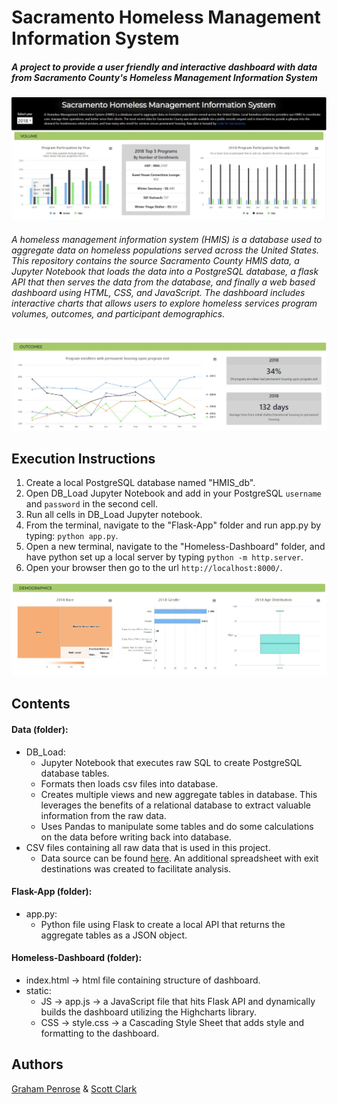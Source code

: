 # Sacramento Homeless Management Information System
##### A project to provide a user friendly and interactive dashboard with data from Sacramento County's Homeless Management Information System
![top_of_dash](https://github.com/scottinsactown/Homeless-Services-in-Sacramento/blob/master/images/HMIS_dash_top.JPG)
###### A homeless management information system (HMIS) is a database used to aggregate data on homeless populations served across the United States. This repository contains the source Sacramento County HMIS data, a Jupyter Notebook that loads the data into a PostgreSQL database, a flask API that then serves the data from the database, and finally a web based dashboard using HTML, CSS, and JavaScript. The dashboard includes interactive charts that allows users to explore homeless services program volumes, outcomes, and participant demographics.
![mid_dash](https://github.com/scottinsactown/Homeless-Services-in-Sacramento/blob/master/images/HMIS_dash_middle.JPG)

Execution Instructions
-
  1) Create a local PostgreSQL database named "HMIS_db".
  2) Open DB_Load Jupyter Notebook and add in your PostgreSQL `username` and `password` in the second cell.
  3) Run all cells in DB_Load Jupyter notebook.
  4) From the terminal, navigate to the "Flask-App" folder and run app.py by typing: `python app.py`.
  5) Open a new terminal, navigate to the "Homeless-Dashboard" folder, and have python set up a local server by typing `python -m http.server`.
  6) Open your browser then go to the url `http://localhost:8000/`.
  
![bottom_dash](https://github.com/scottinsactown/Homeless-Services-in-Sacramento/blob/master/images/HMIS_dash_bottom.JPG)

Contents
-
#### Data (folder):
- DB_Load:
    - Jupyter Notebook that executes raw SQL to create PostgreSQL database tables.
    - Formats then loads csv files into database.
    - Creates multiple views and new aggregate tables in database.  This leverages the benefits of a relational database to extract valuable information from the raw data.
    - Uses Pandas to manipulate some tables and do some calculations on the data before writing back into database.
- CSV files containing all raw data that is used in this project.
    - Data source can be found [here](https://github.com/code4sac/sacramento-county-homeless-hmis-data/tree/master/data). An additional spreadsheet with exit destinations was created to facilitate analysis.
#### Flask-App (folder):
- app.py:
    - Python file using Flask to create a local API that returns the aggregate tables as a JSON object. 
#### Homeless-Dashboard (folder):
- index.html -> html file containing structure of dashboard. 
- static:
    - JS -> app.js -> a JavaScript file that hits Flask API and dynamically builds the dashboard utilizing the Highcharts library.
    - CSS -> style.css -> a Cascading Style Sheet that adds style and formatting to the dashboard.

Authors
-
[Graham Penrose](https://www.linkedin.com/in/graham-penrose-ab6a7b188/) & [Scott Clark](https://www.linkedin.com/in/scott-d-clark/)
